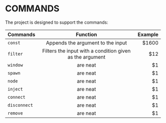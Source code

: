 # COMMANDS
The project is designed to support the commands:

| Commands     | Function                                                | Example  |
| ------------ |:-------------------------------------------------------:| --------:|
| `const`      | Appends the argument to the input                       | $1600    |
| `filter`     | Filters the input with a condition given as the argument|   $12    |
| `window`     | are neat                                                |    $1    |
| `spawn`      | are neat                                                |    $1    |
| `node`       | are neat                                                |    $1    |
| `inject`     | are neat                                                |    $1    |
| `connect`    | are neat                                                |    $1    |
| `disconnect` | are neat                                                |    $1    |
| `remove`     | are neat                                                |    $1    |
